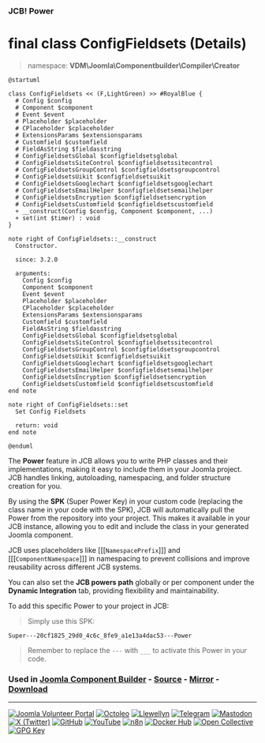 ### JCB! Power
# final class ConfigFieldsets (Details)
> namespace: **VDM\Joomla\Componentbuilder\Compiler\Creator**

```uml
@startuml

class ConfigFieldsets << (F,LightGreen) >> #RoyalBlue {
  # Config $config
  # Component $component
  # Event $event
  # Placeholder $placeholder
  # CPlaceholder $cplaceholder
  # ExtensionsParams $extensionsparams
  # Customfield $customfield
  # FieldAsString $fieldasstring
  # ConfigFieldsetsGlobal $configfieldsetsglobal
  # ConfigFieldsetsSiteControl $configfieldsetssitecontrol
  # ConfigFieldsetsGroupControl $configfieldsetsgroupcontrol
  # ConfigFieldsetsUikit $configfieldsetsuikit
  # ConfigFieldsetsGooglechart $configfieldsetsgooglechart
  # ConfigFieldsetsEmailHelper $configfieldsetsemailhelper
  # ConfigFieldsetsEncryption $configfieldsetsencryption
  # ConfigFieldsetsCustomfield $configfieldsetscustomfield
  + __construct(Config $config, Component $component, ...)
  + set(int $timer) : void
}

note right of ConfigFieldsets::__construct
  Constructor.

  since: 3.2.0
  
  arguments:
    Config $config
    Component $component
    Event $event
    Placeholder $placeholder
    CPlaceholder $cplaceholder
    ExtensionsParams $extensionsparams
    Customfield $customfield
    FieldAsString $fieldasstring
    ConfigFieldsetsGlobal $configfieldsetsglobal
    ConfigFieldsetsSiteControl $configfieldsetssitecontrol
    ConfigFieldsetsGroupControl $configfieldsetsgroupcontrol
    ConfigFieldsetsUikit $configfieldsetsuikit
    ConfigFieldsetsGooglechart $configfieldsetsgooglechart
    ConfigFieldsetsEmailHelper $configfieldsetsemailhelper
    ConfigFieldsetsEncryption $configfieldsetsencryption
    ConfigFieldsetsCustomfield $configfieldsetscustomfield
end note

note right of ConfigFieldsets::set
  Set Config Fieldsets

  return: void
end note

@enduml
```

The **Power** feature in JCB allows you to write PHP classes and their implementations,
making it easy to include them in your Joomla project. JCB handles linking, autoloading,
namespacing, and folder structure creation for you.

By using the **SPK** (Super Power Key) in your custom code (replacing the class name
in your code with the SPK), JCB will automatically pull the Power from the repository
into your project. This makes it available in your JCB instance, allowing you to edit
and include the class in your generated Joomla component.

JCB uses placeholders like [[[`NamespacePrefix`]]] and [[[`ComponentNamespace`]]] in
namespacing to prevent collisions and improve reusability across different JCB systems.

You can also set the **JCB powers path** globally or per component under the
**Dynamic Integration** tab, providing flexibility and maintainability.

To add this specific Power to your project in JCB:

> Simply use this SPK:
```
Super---20cf1825_29d0_4c6c_8fe9_a1e13a4dac53---Power
```
> Remember to replace the `---` with `___` to activate this Power in your code.

### Used in [Joomla Component Builder](https://www.joomlacomponentbuilder.com) - [Source](https://git.vdm.dev/joomla/Component-Builder) - [Mirror](https://github.com/vdm-io/Joomla-Component-Builder) - [Download](https://git.vdm.dev/joomla/pkg-component-builder/releases)

---
[![Joomla Volunteer Portal](https://img.shields.io/badge/-Joomla-gold?logo=joomla)](https://volunteers.joomla.org/joomlers/1396-llewellyn-van-der-merwe "Join Llewellyn on the Joomla Volunteer Portal: Shaping the Future Together!") [![Octoleo](https://img.shields.io/badge/-Octoleo-black?logo=linux)](https://git.vdm.dev/octoleo "--quiet") [![Llewellyn](https://img.shields.io/badge/-Llewellyn-ffffff?logo=gitea)](https://git.vdm.dev/Llewellyn "Collaborate and Innovate with Llewellyn on Git: Building a Better Code Future!") [![Telegram](https://img.shields.io/badge/-Telegram-blue?logo=telegram)](https://t.me/Joomla_component_builder "Join Llewellyn and the Community on Telegram: Building Joomla Components Together!") [![Mastodon](https://img.shields.io/badge/-Mastodon-9e9eec?logo=mastodon)](https://joomla.social/@llewellyn "Connect and Engage with Llewellyn on Joomla Social: Empowering Communities, One Post at a Time!") [![X (Twitter)](https://img.shields.io/badge/-X-black?logo=x)](https://x.com/llewellynvdm "Join the Conversation with Llewellyn on X: Where Ideas Take Flight!") [![GitHub](https://img.shields.io/badge/-GitHub-181717?logo=github)](https://github.com/Llewellynvdm "Build, Innovate, and Thrive with Llewellyn on GitHub: Turning Ideas into Impact!") [![YouTube](https://img.shields.io/badge/-YouTube-ff0000?logo=youtube)](https://www.youtube.com/@OctoYou "Explore, Learn, and Create with Llewellyn on YouTube: Your Gateway to Inspiration!") [![n8n](https://img.shields.io/badge/-n8n-black?logo=n8n)](https://n8n.io/creators/octoleo "Effortless Automation and Impactful Workflows with Llewellyn on n8n!") [![Docker Hub](https://img.shields.io/badge/-Docker-grey?logo=docker)](https://hub.docker.com/u/llewellyn "Llewellyn on Docker: Containerize Your Creativity!") [![Open Collective](https://img.shields.io/badge/-Donate-green?logo=opencollective)](https://opencollective.com/joomla-component-builder "Donate towards JCB: Help Llewellyn financially so he can continue developing this great tool!") [![GPG Key](https://img.shields.io/badge/-GPG-blue?logo=gnupg)](https://git.vdm.dev/Llewellyn/gpg "Unlock Trust and Security with Llewellyn's GPG Key: Your Gateway to Verified Connections!")